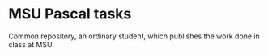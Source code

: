 # MSU Pascal tasks 

Common repository, an ordinary student, which publishes the work done in class at MSU.
